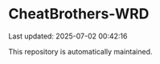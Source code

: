 # CheatBrothers-WRD

Last updated: 2025-07-02 00:42:16

This repository is automatically maintained.
